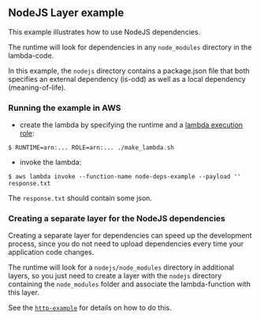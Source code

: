 ## NodeJS Layer example

This example illustrates how to use NodeJS dependencies.

The runtime will look for dependencies in any `node_modules` directory in the lambda-code.

In this example, the `nodejs` directory contains a package.json file that both specifies
an external dependency (is-odd) as well as a local dependency (meaning-of-life).

### Running the example in AWS

- create the lambda by specifying the runtime and a [lambda execution role](https://docs.aws.amazon.com/lambda/latest/dg/lambda-intro-execution-role.html):
```
$ RUNTIME=arn:... ROLE=arn:... ./make_lambda.sh
```

- invoke the lambda:
```
$ aws lambda invoke --function-name node-deps-example --payload '' response.txt
```

The `response.txt` should contain some json.

### Creating a separate layer for the NodeJS dependencies

Creating a separate layer for dependencies can speed up the development process,
since you do not need to upload dependencies every time your application code changes.

The runtime will look for a `nodejs/node_modules` directory in additional layers, 
so you just need to create a layer with the `nodejs` directory containing the `node_modules` 
folder and associate the lambda-function with this layer.

See the [`http-example`](../http-example) for details on how to do this.

